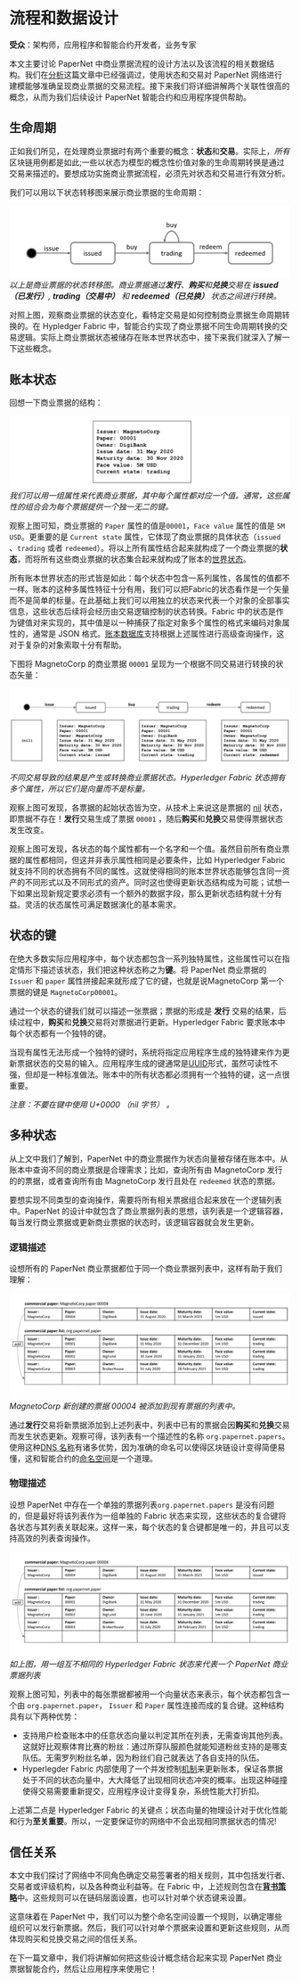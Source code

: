# 流程和数据设计

**受众**：架构师，应用程序和智能合约开发者，业务专家

本文主要讨论 PaperNet 中商业票据流程的设计方法以及该流程的相关数据结构。我们在[分析](./analysis.html)这篇文章中已经强调过，使用状态和交易对 PaperNet 网络进行建模能够准确呈现商业票据的交易流程。接下来我们将详细讲解两个关联性很高的概念，从而为我们后续设计 PaperNet 智能合约和应用程序提供帮助。

## 生命周期

正如我们所见，在处理商业票据时有两个重要的概念：**状态**和**交易**。实际上，*所有*区块链用例都是如此;一些以状态为模型的概念性价值对象的生命周期转换是通过交易来描述的。要想成功实施商业票据流程，必须先对状态和交易进行有效分析。

我们可以用以下状态转移图来展示商业票据的生命周期：

![develop.statetransition](./develop.diagram.4.png) 
*以上是商业票据的状态转移图。商业票据通过**发行**、**购买**和**兑换**交易在 **issued（已发行）**, **trading（交易中）** 和 **redeemed（已兑换）** 状态之间进行转换。*

对照上图，观察商业票据的状态变化，看特定交易是如何控制商业票据生命周期转换的。在 Hypledger Fabric 中，智能合约实现了商业票据不同生命周期转换的交易逻辑。实际上商业票据状态被储存在账本世界状态中，接下来我们就深入了解一下这些概念。

## 账本状态

回想一下商业票据的结构：

![develop.paperstructure](./develop.diagram.5.png)
*我们可以用一组属性来代表商业票据，其中每个属性都对应一个值。通常，这些属性的组合会为每个票据提供一个独一无二的键。*

观察上图可知，商业票据的 `Paper` 属性的值是`00001`，`Face value` 属性的值是 `5M USD`。更重要的是 `Current state` 属性，它体现了商业票据的具体状态（`issued` 、`trading` 或者 `redeemed`）。将以上所有属性结合起来就构成了一个商业票据的**状态**，而将所有这些商业票据的状态集合起来就构成了账本的[世界状态](../ledger/ledger.html#world-state)。

所有账本世界状态的形式皆是如此：每个状态中包含一系列属性，各属性的值都不一样。账本的这种多属性特征十分有用，我们可以把Fabric的状态看作是一个矢量而不是简单的标量。在此基础上我们可以用独立的状态来代表一个对象的全部事实信息，这些状态后续将会经历由交易逻辑控制的状态转换。Fabric 中的状态是作为键值对来实现的，其中值是以一种捕获了指定对象多个属性的格式来编码对象属性的，通常是 JSON 格式。[账本数据库](../ledger/.html#ledger-world-state-database-options)支持根据上述属性进行高级查询操作，这对于复杂的对象索取十分有帮助。

下图将 MagnetoCorp 的商业票据 `00001` 呈现为一个根据不同交易进行转换的状态矢量：

![develop.paperstates](./develop.diagram.6.png)
*不同交易导致的结果是产生或转换商业票据状态。Hyperledger Fabric 状态拥有多个属性，所以它们是向量而不是标量。*

观察上图可发现，各票据的起始状态皆为空，从技术上来说这是票据的 [nil](https://en.wikipedia.org/wiki/Null_(SQL)) 状态，即票据不存在！**发行**交易生成了票据 `00001` ，随后**购买**和**兑换**交易使得票据状态发生改变。

观察上图可发现，各状态的每个属性都有一个名字和一个值。虽然目前所有商业票据的属性都相同，但这并非表示属性相同是必要条件，比如 Hyperledger Fabric 就支持不同的状态拥有不同的属性。这就使得相同的账本世界状态能够包含同一资产的不同形式以及不同形式的资产。同时这也使得更新状态结构成为可能；试想一下如果出现新规定要求必须有一个额外的数据字段，那么更新状态结构就十分有益。灵活的状态属性可满足数据演化的基本需求。

## 状态的键

在绝大多数实际应用程序中，每个状态都包含一系列独特属性，这些属性可以在指定情形下描述该状态，我们把这种状态称之为**键**。将 PaperNet 商业票据的 `Issuer` 和 `paper` 属性拼接起来就形成了它的键，也就是说MagnetoCorp 第一个票据的键是 `MagnetoCorp00001`。

通过一个状态的键我们就可以描述一张票据；票据的形成是 **发行** 交易的结果，后续过程中，**购买**和**兑换**交易将对票据进行更新。Hyperledger Fabric 要求账本中每个状态都有一个独特的键。

当现有属性无法形成一个独特的键时，系统将指定应用程序生成的独特建来作为更新票据状态的交易的输入。应用程序生成的键通常是[UUID](https://en.wikipedia.org/wiki/Universally_unique_identifier)形式，虽然可读性不强，但却是一种标准做法。账本中的所有状态都必须拥有一个独特的键，这一点很重要。

_注意：不要在键中使用 U+0000 （nil 字节） 。_

## 多种状态

从上文中我们了解到，PaperNet 中的商业票据作为状态向量被存储在账本中。从账本中查询不同的商业票据是合理需求；比如，查询所有由 MagnetoCorp 发行的的票据，或者查询所有由 MagnetoCorp 发行且处在 `redeemed` 状态的票据。

要想实现不同类型的查询操作，需要将所有相关票据组合起来放在一个逻辑列表中。PaperNet 的设计中就包含了商业票据列表的思想，该列表是一个逻辑容器，每当发行商业票据或更新商业票据的状态时，该逻辑容器就会发生更新。

### 逻辑描述

设想所有的 PaperNet 商业票据都位于同一个商业票据列表中，这样有助于我们理解：

![develop.paperlist](./develop.diagram.7.png) 
*MagnetoCorp 新创建的票据 00004 被添加到现有票据的列表中。*

通过**发行**交易将新票据添加到上述列表中，列表中已有的票据会因**购买**和**兑换**交易而发生状态更新。观察可得，该列表有一个描述性的名称 `org.papernet.papers`。使用这种[DNS 名称](https://en.wikipedia.org/wiki/Domain_Name_System)有诸多优势，因为准确的命名可以使得区块链设计变得简便易懂，这和智能合约的[命名空间](./namespace.html)是一个道理。

### 物理描述

设想 PaperNet 中存在一个单独的票据列表`org.papernet.papers` 是没有问题的，但是最好将该列表作为一组单独的 Fabric 状态来实现，这些状态的复合键将各状态与其列表关联起来。这样一来，每个状态的复合键都是唯一的，并且可以支持高效的列表查询操作。

![develop.paperlist](./develop.diagram.7.png)
*如上图，用一组互不相同的 Hyperledger Fabric 状态来代表一个 PaperNet 商业票据列表*

观察上图可知，列表中的每张票据都被用一个向量状态来表示，每个状态都包含一个由 `org.papernet.paper`， `Issuer` 和 `Paper` 属性连接而成的复合键。这种结构具有以下两种优势：

  * 支持用户检查账本中的任意状态向量以判定其所在列表，无需查询其他列表。这就好比观察体育比赛的粉丝：通过所穿队服颜色就能知道粉丝支持的是哪支队伍。无需罗列粉丝名单，因为粉丝们自己就表达了各自支持的队伍。
  * Hyperlegder Fabric 内部使用了一个并发控制[机制](../arch-deep-dive.html#the-endorsing-peer-simulates-a-transaction-and-produces-an-endorsement-signature)来更新账本，保证各票据处于不同的状态向量中，大大降低了出现相同状态冲突的概率。出现这种碰撞使得交易需要重新提交，应用程序设计变得复杂，系统性能大打折扣。

上述第二点是 Hyperledger Fabric 的关键点；状态向量的物理设计对于优化性能和行为**至关重要**。所以，一定要保证你的网络中不会出现相同票据状态的情况!

## 信任关系

本文中我们探讨了网络中不同角色确定交易签署者的相关规则，其中包括发行者、交易者或评级机构，以及各种商业利益等。在 Fabric 中，上述规则包含在[**背书策略**](https://hyperledger-fabric.readthedocs.io/en/latest/developapps/endorsementpolicies.html)中。这些规则可以在链码层面设置，也可以针对单个状态键来设置。

这意味着在 PaperNet 中，我们可以为整个命名空间设置一个规则，以确定哪些组织可以发行新票据。然后，我们可以针对单个票据来设置和更新这些规则，从而体现购买和兑换交易之间的信任关系。

在下一篇文章中，我们将讲解如何把这些设计概念结合起来实现 PaperNet 商业票据智能合约，然后让应用程序来使用它！

<!--- Licensed under Creative Commons Attribution 4.0 International License
https://creativecommons.org/licenses/by/4.0/ -->

